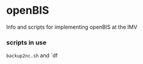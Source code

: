 # openBIS
Info and scripts for implementing openBIS at the IMV


### scripts in use
`backup2nc.sh` and `df

